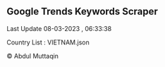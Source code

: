 

## Google Trends Keywords Scraper 
 
Last Update 08-03-2023 , 06:33:38

Country List :
VIETNAM.json



© Abdul Muttaqin 

